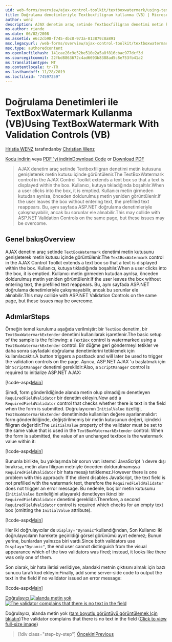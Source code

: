 ```yaml
---
uid: web-forms/overview/ajax-control-toolkit/textboxwatermark/using-textboxwatermark-with-validation-controls-vb
title: Doğrulama denetimleriyle Textboxfiligran kullanma (VB) | Microsoft Docs
author: wenz
description: AJAX denetim araç setinde Textboxfiligran denetimi metin kutusunu genişleterek metin kutusu içinde görüntülenir. Bir Kullanıcı, kutuya tıkladığında ben...
ms.author: riande
ms.date: 06/02/2008
ms.assetid: e6c2cb98-f745-4bc8-973a-813879c8a891
msc.legacyurl: /web-forms/overview/ajax-control-toolkit/textboxwatermark/using-textboxwatermark-with-validation-controls-vb
msc.type: authoredcontent
ms.openlocfilehash: 141cae26c9e52be510e2a5a8f816cbac977dcf3d
ms.sourcegitcommit: 22fbd8863672c4ad6693b8388ad5c8e753fb41a2
ms.translationtype: MT
ms.contentlocale: tr-TR
ms.lasthandoff: 11/28/2019
ms.locfileid: "74597259"
---
```

# <a name="using-textboxwatermark-with-validation-controls-vb"></a><span data-ttu-id="9d29d-104">Doğrulama Denetimleri ile TextBoxWatermark Kullanma (VB)</span><span class="sxs-lookup"><span data-stu-id="9d29d-104">Using TextBoxWatermark With Validation Controls (VB)</span></span>

<span data-ttu-id="9d29d-105">[Hristia WENZ](https://github.com/wenz) tarafından</span><span class="sxs-lookup"><span data-stu-id="9d29d-105">by [Christian Wenz](https://github.com/wenz)</span></span>

<span data-ttu-id="9d29d-106">[Kodu indirin](https://download.microsoft.com/download/9/3/f/93f8daea-bebd-4821-833b-95205389c7d0/TextBoxWatermark2.vb.zip) veya [PDF 'yi indirin](https://download.microsoft.com/download/b/6/a/b6ae89ee-df69-4c87-9bfb-ad1eb2b23373/textboxwatermark2VB.pdf)</span><span class="sxs-lookup"><span data-stu-id="9d29d-106">[Download Code](https://download.microsoft.com/download/9/3/f/93f8daea-bebd-4821-833b-95205389c7d0/TextBoxWatermark2.vb.zip) or [Download PDF](https://download.microsoft.com/download/b/6/a/b6ae89ee-df69-4c87-9bfb-ad1eb2b23373/textboxwatermark2VB.pdf)</span></span>

> <span data-ttu-id="9d29d-107">AJAX denetim araç setinde Textboxfiligran denetimi metin kutusunu genişleterek metin kutusu içinde görüntülenir.</span><span class="sxs-lookup"><span data-stu-id="9d29d-107">The TextBoxWatermark control in the AJAX Control Toolkit extends a text box so that a text is displayed within the box.</span></span> <span data-ttu-id="9d29d-108">Kullanıcı, kutuya tıkladığında boşaltılır.</span><span class="sxs-lookup"><span data-stu-id="9d29d-108">When a user clicks into the box, it is emptied.</span></span> <span data-ttu-id="9d29d-109">Kullanıcı metin girmeden kutudan ayrılsa, önceden doldurulmuş metin yeniden görüntülenir.</span><span class="sxs-lookup"><span data-stu-id="9d29d-109">If the user leaves the box without entering text, the prefilled text reappears.</span></span> <span data-ttu-id="9d29d-110">Bu, aynı sayfada ASP.NET doğrulama denetimleriyle çakışmayabilir, ancak bu sorunlar ele alınabilir.</span><span class="sxs-lookup"><span data-stu-id="9d29d-110">This may collide with ASP.NET Validation Controls on the same page, but these issues may be overcome.</span></span>

## <a name="overview"></a><span data-ttu-id="9d29d-111">Genel bakış</span><span class="sxs-lookup"><span data-stu-id="9d29d-111">Overview</span></span>

<span data-ttu-id="9d29d-112">AJAX denetim araç setinde `TextBoxWatermark` denetimi metin kutusunu genişleterek metin kutusu içinde görüntülenir.</span><span class="sxs-lookup"><span data-stu-id="9d29d-112">The `TextBoxWatermark` control in the AJAX Control Toolkit extends a text box so that a text is displayed within the box.</span></span> <span data-ttu-id="9d29d-113">Kullanıcı, kutuya tıkladığında boşaltılır.</span><span class="sxs-lookup"><span data-stu-id="9d29d-113">When a user clicks into the box, it is emptied.</span></span> <span data-ttu-id="9d29d-114">Kullanıcı metin girmeden kutudan ayrılsa, önceden doldurulmuş metin yeniden görüntülenir.</span><span class="sxs-lookup"><span data-stu-id="9d29d-114">If the user leaves the box without entering text, the prefilled text reappears.</span></span> <span data-ttu-id="9d29d-115">Bu, aynı sayfada ASP.NET doğrulama denetimleriyle çakışmayabilir, ancak bu sorunlar ele alınabilir.</span><span class="sxs-lookup"><span data-stu-id="9d29d-115">This may collide with ASP.NET Validation Controls on the same page, but these issues may be overcome.</span></span>

## <a name="steps"></a><span data-ttu-id="9d29d-116">Adımlar</span><span class="sxs-lookup"><span data-stu-id="9d29d-116">Steps</span></span>

<span data-ttu-id="9d29d-117">Örneğin temel kurulumu aşağıda verilmiştir: bir `TextBox` denetim, bir `TextBoxWatermarkExtender` denetimi kullanılarak işaretlenir.</span><span class="sxs-lookup"><span data-stu-id="9d29d-117">The basic setup of the sample is the following: a `TextBox` control is watermarked using a `TextBoxWatermarkExtender` control.</span></span> <span data-ttu-id="9d29d-118">Bir düğme geri göndermeyi tetikler ve daha sonra sayfadaki doğrulama denetimlerini tetiklemek için kullanılacaktır.</span><span class="sxs-lookup"><span data-stu-id="9d29d-118">A button triggers a postback and will later be used to trigger the validation controls on the page.</span></span> <span data-ttu-id="9d29d-119">Ayrıca, ASP.NET AJAX 'u başlatmak için bir `ScriptManager` denetimi gereklidir:</span><span class="sxs-lookup"><span data-stu-id="9d29d-119">Also, a `ScriptManager` control is required to initialize ASP.NET AJAX:</span></span>

[!code-aspx[Main](using-textboxwatermark-with-validation-controls-vb/samples/sample1.aspx)]

<span data-ttu-id="9d29d-120">Şimdi, form gönderildiğinde alanda metin olup olmadığını denetleyen `RequiredFieldValidator` bir denetim ekleyin.</span><span class="sxs-lookup"><span data-stu-id="9d29d-120">Now add a `RequiredFieldValidator` control that checks whether there is text in the field when the form is submitted.</span></span> <span data-ttu-id="9d29d-121">Doğrulayıcının `InitialValue` özelliği, `TextBoxWatermarkExtender` denetiminde kullanılan değere ayarlanmalıdır: form gönderildiğinde, değiştirilmemiş bir metin kutusunun değeri, içindeki filigran değeridir:</span><span class="sxs-lookup"><span data-stu-id="9d29d-121">The `InitialValue` property of the validator must be set to the same value that is used in the `TextBoxWatermarkExtender` control: When the form is submitted, the value of an unchanged textbox is the watermark value within it:</span></span>

[!code-aspx[Main](using-textboxwatermark-with-validation-controls-vb/samples/sample2.aspx)]

<span data-ttu-id="9d29d-122">Bununla birlikte, bu yaklaşımda bir sorun var: istemci JavaScript 'ı devre dışı bırakrsa, metin alanı filigran metniyle önceden doldurulmamışsa `RequiredFieldValidator` bir hata mesajı tetiklemez.</span><span class="sxs-lookup"><span data-stu-id="9d29d-122">However there is one problem with this approach: If the client disables JavaScript, the text field is not prefilled with the watermark text, therefore the `RequiredFieldValidator` does not trigger an error message.</span></span> <span data-ttu-id="9d29d-123">Bu nedenle, boş bir metin kutusunu (`InitialValue` özniteliğini atlayarak) denetleyen ikinci bir `RequiredFieldValidator` denetimi gereklidir.</span><span class="sxs-lookup"><span data-stu-id="9d29d-123">Therefore, a second `RequiredFieldValidator` control is required which checks for an empty text box (omitting the `InitialValue` attribute).</span></span>

[!code-aspx[Main](using-textboxwatermark-with-validation-controls-vb/samples/sample3.aspx)]

<span data-ttu-id="9d29d-124">Her iki doğrulayıcılar de `Display`=`"Dynamic"`kullandığından, Son Kullanıcı iki doğrulayıcıların harekete geçirildiği görsel görünümü ayırt edemez; Bunun yerine, bunlardan yalnızca biri vardı.</span><span class="sxs-lookup"><span data-stu-id="9d29d-124">Since both validators use `Display`=`"Dynamic"`, the end user cannot distinguish from the visual appearance which of the two validators was fired; instead, it looks like there was only one of them.</span></span>

<span data-ttu-id="9d29d-125">Son olarak, bir hata iletisi verildiyse, alandaki metnin çıktısını almak için bazı sunucu tarafı kod ekleyin:</span><span class="sxs-lookup"><span data-stu-id="9d29d-125">Finally, add some server-side code to output the text in the field if no validator issued an error message:</span></span>

[!code-aspx[Main](using-textboxwatermark-with-validation-controls-vb/samples/sample4.aspx)]

<span data-ttu-id="9d29d-126">[Doğrulayıcı ![alanda metin yok](using-textboxwatermark-with-validation-controls-vb/_static/image2.png)](using-textboxwatermark-with-validation-controls-vb/_static/image1.png)</span><span class="sxs-lookup"><span data-stu-id="9d29d-126">[![The validator complains that there is no text in the field](using-textboxwatermark-with-validation-controls-vb/_static/image2.png)](using-textboxwatermark-with-validation-controls-vb/_static/image1.png)</span></span>

<span data-ttu-id="9d29d-127">Doğrulayıcı, alanda metin yok ([tam boyutlu görüntüyü görüntülemek Için tıklatın](using-textboxwatermark-with-validation-controls-vb/_static/image3.png))</span><span class="sxs-lookup"><span data-stu-id="9d29d-127">The validator complains that there is no text in the field ([Click to view full-size image](using-textboxwatermark-with-validation-controls-vb/_static/image3.png))</span></span>

> [!div class="step-by-step"]
> [<span data-ttu-id="9d29d-128">Öncekini</span><span class="sxs-lookup"><span data-stu-id="9d29d-128">Previous</span></span>](using-textboxwatermark-in-a-formview-vb.md)
